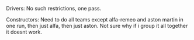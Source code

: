 

Drivers:
No such restrictions, one pass.

Constructors: 
Need to do all teams except alfa-remeo and aston martin in one run, then just alfa, then just aston. Not sure why if i group it all together it doesnt work. 
